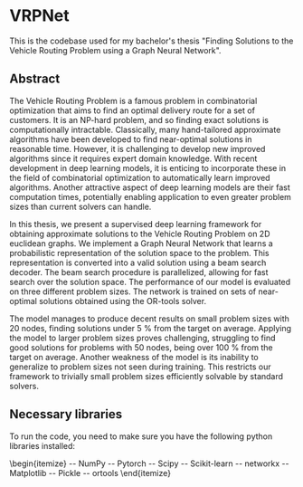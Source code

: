 # VRPNet

This is the codebase used for my bachelor's thesis "Finding Solutions to the Vehicle Routing Problem using a Graph Neural Network".

## Abstract

The Vehicle Routing Problem is a famous problem in combinatorial optimization that aims to find an optimal delivery route for a set of customers. It is an NP-hard problem, and so finding exact solutions is computationally intractable. Classically, many hand-tailored approximate algorithms have been developed to find near-optimal solutions in reasonable time. However, it is challenging to develop new improved algorithms since it requires expert domain knowledge. With recent development in deep learning models, it is enticing to incorporate these in the field of combinatorial optimization to automatically learn improved algorithms. Another attractive aspect of deep learning models are their fast computation times, potentially enabling application to even greater problem sizes than current solvers can handle.

In this thesis, we present a supervised deep learning framework for obtaining approximate solutions to the Vehicle Routing Problem on 2D euclidean graphs. We implement a Graph Neural Network that learns a probabilistic representation of the solution space to the problem. This representation is converted into a valid solution using a beam search decoder. The beam search procedure is parallelized, allowing for fast search over the solution space. The performance of our model is evaluated on three different problem sizes. The network is trained on sets of near-optimal solutions obtained using the OR-tools solver.

The model manages to produce decent results on small problem sizes with 20 nodes, finding solutions under 5 \% from the target on average. Applying the model to larger problem sizes proves challenging, struggling to find good solutions for problems with 50 nodes, being over 100 \% from the target on average. Another weakness of the model is its inability to generalize to problem sizes not seen during training. This restricts our framework to trivially small problem sizes efficiently solvable by standard solvers.

## Necessary libraries

To run the code, you need to make sure you have the following python libraries installed:

\begin{itemize}
-- NumPy
-- Pytorch
-- Scipy
-- Scikit-learn
-- networkx
-- Matplotlib
-- Pickle
-- ortools
\end{itemize}

